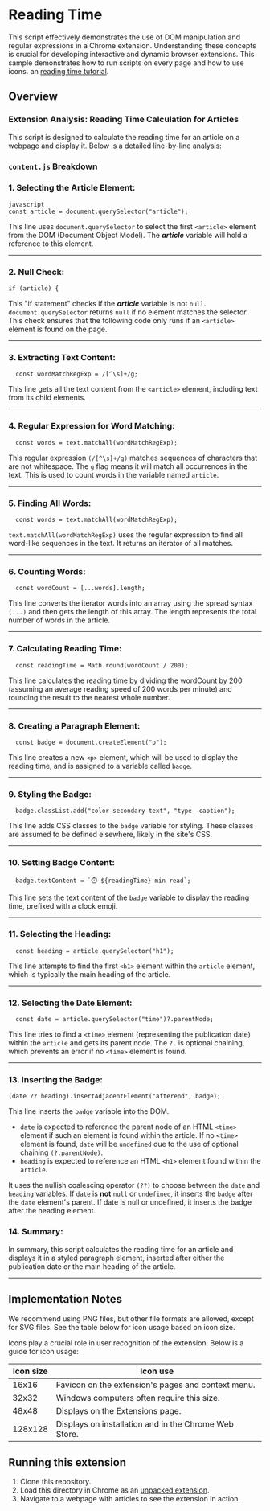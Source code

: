 # Reading Time

This script effectively demonstrates the use of DOM manipulation and regular expressions in a Chrome extension. Understanding these concepts is crucial for developing interactive and dynamic browser extensions.  This sample demonstrates how to run scripts on every page and how to use icons.
an [reading time tutorial](https://developer.chrome.com/docs/extensions/get-started/tutorial/scripts-on-every-tab).

## Overview

### Extension Analysis: Reading Time Calculation for Articles
This script is designed to calculate the reading time for an article on a webpage and display it. Below is a detailed line-by-line analysis:

### `content.js` Breakdown
### 1. Selecting the Article Element: 
```
javascript
const article = document.querySelector("article");
```
This line uses `document.querySelector` to select the first `<article>` element from the DOM (Document Object Model). The ***article*** variable will hold a reference to this element.

---
### 2. Null Check: 
```
if (article) {
```
This "if statement" checks if the ***article*** variable is not `null`. `document.querySelector` returns `null` if no element matches the selector. This check ensures that the following code only runs if an `<article>` element is found on the page.

---
### 3. Extracting Text Content: 
```
  const wordMatchRegExp = /[^\s]+/g;
```
This line gets all the text content from the `<article>` element, including text from its child elements.

---
### 4. Regular Expression for Word Matching:
```
  const words = text.matchAll(wordMatchRegExp);
```
This regular expression `(/[^\s]+/g)` matches sequences of characters that are not whitespace. The `g` flag means it will match all occurrences in the text. This is used to count words in the variable named `article`.

---
### 5. Finding All Words: 
```
  const words = text.matchAll(wordMatchRegExp);
```
`text.matchAll(wordMatchRegExp)` uses the regular expression to find all word-like sequences in the text. It returns an iterator of all matches.

---
### 6. Counting Words: 
```
  const wordCount = [...words].length;
```
This line converts the iterator words into an array using the spread syntax `(...)` and then gets the length of this array. The length represents the total number of words in the article.

---
### 7. Calculating Reading Time: 
```
  const readingTime = Math.round(wordCount / 200);
```
This line calculates the reading time by dividing the wordCount by 200 (assuming an average reading speed of 200 words per minute) and rounding the result to the nearest whole number.

---
### 8. Creating a Paragraph Element: 
```
  const badge = document.createElement("p");
```
This line creates a new `<p>` element, which will be used to display the reading time, and is assigned to a variable called `badge`.

---
### 9. Styling the Badge: 
```
  badge.classList.add("color-secondary-text", "type--caption");
```
This line adds CSS classes to the `badge` variable for styling. These classes are assumed to be defined elsewhere, likely in the site's CSS.

---
### 10. Setting Badge Content: 
```
  badge.textContent = `⏱️ ${readingTime} min read`;
```
This line sets the text content of the `badge` variable to display the reading time, prefixed with a clock emoji.

---
### 11. Selecting the Heading: 
```
  const heading = article.querySelector("h1");
```
This line attempts to find the first `<h1>` element within the `article` element, which is typically the main heading of the article.

---
### 12. Selecting the Date Element: 
```
  const date = article.querySelector("time")?.parentNode;
```
This line tries to find a `<time>` element (representing the publication date) within the `article` and gets its parent node. The `?.` is optional chaining, which prevents an error if no `<time>` element is found.

---
### 13. Inserting the Badge: 
```
(date ?? heading).insertAdjacentElement("afterend", badge);
```
This line inserts the `badge` variable into the DOM. 
- `date` is expected to reference the parent node of an HTML `<time>` element if such an element is found within the article. If no `<time>` element is found, `date` will be `undefined` due to the use of optional chaining `(?.parentNode)`.
- `heading` is expected to reference an HTML `<h1>` element found within the `article`.

It uses the nullish coalescing operator `(??)` to choose between the `date` and `heading` variables. If `date` is **not** `null` or `undefined`, it inserts the `badge` after the `date` element's parent. If date is null or undefined, it inserts the badge after the heading element.

### 14. Summary:

In summary, this script calculates the reading time for an article and displays it in a styled paragraph element, inserted after either the publication date or the main heading of the article.

---

## Implementation Notes

We recommend using PNG files, but other file formats are allowed, except for SVG files.  See the table below for icon usage based on icon size.

Icons play a crucial role in user recognition of the extension. Below is a guide for icon usage:

| Icon size | Icon use                                              |
| --------- | ----------------------------------------------------- |
| 16x16     | Favicon on the extension's pages and context menu.    |
| 32x32     | Windows computers often require this size.            |
| 48x48     | Displays on the Extensions page.                      |
| 128x128   | Displays on installation and in the Chrome Web Store. |


## Running this extension

1. Clone this repository.
2. Load this directory in Chrome as an [unpacked extension](https://developer.chrome.com/docs/extensions/mv3/getstarted/development-basics/#load-unpacked).
3. Navigate to a webpage with articles to see the extension in action.
